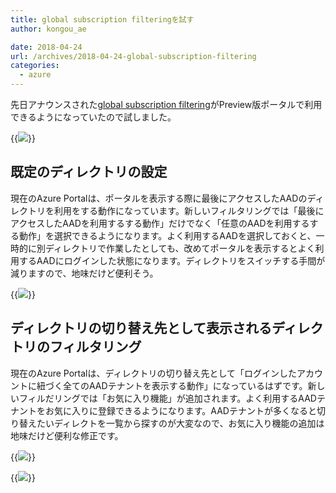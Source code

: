 ```yaml
---
title: global subscription filteringを試す
author: kongou_ae

date: 2018-04-24
url: /archives/2018-04-24-global-subscription-filtering
categories:
  - azure
---
```


先日アナウンスされた[global subscription filtering](https://azure.microsoft.com/en-us/updates/updates-to-subscription-filtering/)がPreview版ポータルで利用できるようになっていたので試しました。

{{<img src="./../../images/2018-04-24-001.png">}}

## 既定のディレクトリの設定

現在のAzure Portalは、ポータルを表示する際に最後にアクセスしたAADのディレクトリを利用をする動作になっています。新しいフィルタリングでは「最後にアクセスしたAADを利用するする動作」だけでなく「任意のAADを利用するする動作」を選択できるようになります。よく利用するAADを選択しておくと、一時的に別ディレクトリで作業したとしても、改めてポータルを表示するとよく利用するAADにログインした状態になります。ディレクトリをスイッチする手間が減りますので、地味だけど便利そう。

{{<img src="./../../images/2018-04-24-002.png">}}

## ディレクトリの切り替え先として表示されるディレクトリのフィルタリング

現在のAzure Portalは、ディレクトリの切り替え先として「ログインしたアカウントに紐づく全てのAADテナントを表示する動作」になっているはずです。新しいフィルだリングでは「お気に入り機能」が追加されます。よく利用するAADテナントをお気に入りに登録できるようになります。AADテナントが多くなると切り替えたいディレクトを一覧から探すのが大変なので、お気に入り機能の追加は地味だけど便利な修正です。

{{<img src="./../../images/2018-04-24-003.png">}}

{{<img src="./../../images/2018-04-24-004.png">}}
